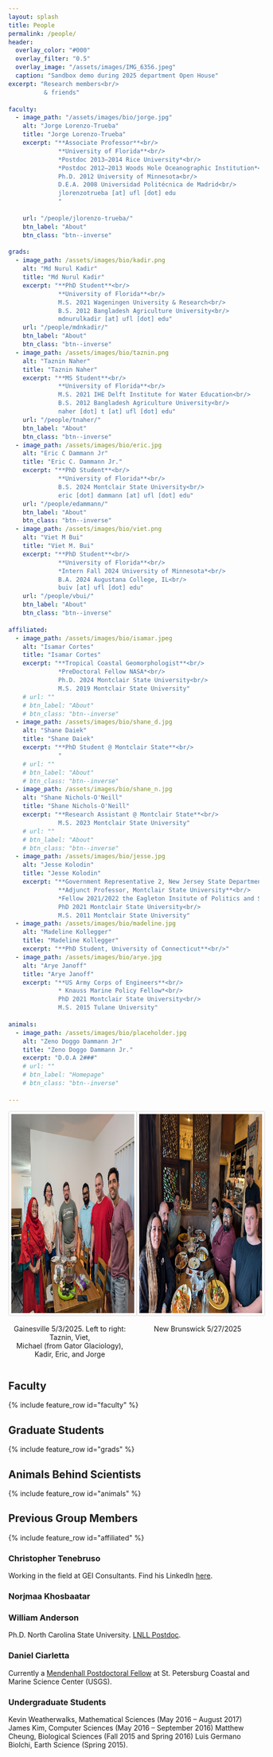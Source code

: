 ```yaml
---
layout: splash
title: People
permalink: /people/
header:
  overlay_color: "#000"
  overlay_filter: "0.5"
  overlay_image: "/assets/images/IMG_6356.jpeg"
  caption: "Sandbox demo during 2025 department Open House"
excerpt: "Research members<br/>
          & friends"

faculty:
  - image_path: "/assets/images/bio/jorge.jpg"
    alt: "Jorge Lorenzo-Trueba"
    title: "Jorge Lorenzo-Trueba"
    excerpt: "**Associate Professor**<br/>
              **University of Florida**<br/>
              *Postdoc 2013–2014 Rice University*<br/>
              *Postdoc 2012–2013 Woods Hole Oceanographic Institution*<br/>
              Ph.D. 2012 University of Minnesota<br/>
              D.E.A. 2008 Universidad Politécnica de Madrid<br/>
              jlorenzotrueba [at] ufl [dot] edu
              "
    
    url: "/people/jlorenzo-trueba/"
    btn_label: "About"
    btn_class: "btn--inverse"

grads:
  - image_path: /assets/images/bio/kadir.png
    alt: "Md Nurul Kadir"
    title: "Md Nurul Kadir"
    excerpt: "**PhD Student**<br/>
              **University of Florida**<br/>
              M.S. 2021 Wageningen University & Research<br/>
              B.S. 2012 Bangladesh Agriculture University<br/>
              mdnurulkadir [at] ufl [dot] edu"
    url: "/people/mdnkadir/"
    btn_label: "About"
    btn_class: "btn--inverse"
  - image_path: /assets/images/bio/taznin.png
    alt: "Taznin Naher"
    title: "Taznin Naher"
    excerpt: "**MS Student**<br/>
              **University of Florida**<br/>
              M.S. 2021 IHE Delft Institute for Water Education<br/>
              B.S. 2012 Bangladesh Agriculture University<br/>
              naher [dot] t [at] ufl [dot] edu"
    url: "/people/tnaher/"
    btn_label: "About"
    btn_class: "btn--inverse"
  - image_path: /assets/images/bio/eric.jpg
    alt: "Eric C Dammann Jr"
    title: "Eric C. Dammann Jr."
    excerpt: "**PhD Student**<br/>
              **University of Florida**<br/>
              B.S. 2024 Montclair State University<br/>
              eric [dot] dammann [at] ufl [dot] edu"
    url: "/people/edammann/"
    btn_label: "About"
    btn_class: "btn--inverse"
  - image_path: /assets/images/bio/viet.png
    alt: "Viet M Bui"
    title: "Viet M. Bui"
    excerpt: "**PhD Student**<br/>
              **University of Florida**<br/>
              *Intern Fall 2024 University of Minnesota*<br/>
              B.A. 2024 Augustana College, IL<br/>
              buiv [at] ufl [dot] edu"
    url: "/people/vbui/"
    btn_label: "About"
    btn_class: "btn--inverse"

affiliated:
  - image_path: /assets/images/bio/isamar.jpeg
    alt: "Isamar Cortes"
    title: "Isamar Cortes"
    excerpt: "**Tropical Coastal Geomorphologist**<br/>
              *PreDoctoral Fellow NASA*<br/>
              Ph.D. 2024 Montclair State University<br/>
              M.S. 2019 Montclair State University"
    # url: ""
    # btn_label: "About"
    # btn_class: "btn--inverse"
  - image_path: /assets/images/bio/shane_d.jpg
    alt: "Shane Daiek"
    title: "Shane Daiek"
    excerpt: "**PhD Student @ Montclair State**<br/>
              "
    # url: ""
    # btn_label: "About"
    # btn_class: "btn--inverse"
  - image_path: /assets/images/bio/shane_n.jpg
    alt: "Shane Nichols-O'Neill"
    title: "Shane Nichols-O'Neill"
    excerpt: "**Research Assistant @ Montclair State**<br/>
              M.S. 2023 Montclair State University"
    # url: ""
    # btn_label: "About"
    # btn_class: "btn--inverse"
  - image_path: /assets/images/bio/jesse.jpg
    alt: "Jesse Kolodin"
    title: "Jesse Kolodin"
    excerpt: "**Government Representative 2, New Jersey State Department of Banking and Insurance**<br/>
              **Adjunct Professor, Montclair State University**<br/>
              *Fellow 2021/2022 the Eagleton Insitute of Politics and Science Initiative*<br/>
              PhD 2021 Montclair State University<br/>
              M.S. 2011 Montclair State University"
  - image_path: /assets/images/bio/madeline.jpg
    alt: "Madeline Kollegger"
    title: "Madeline Kollegger"
    excerpt: "**PhD Student, University of Connecticut**<br/>"
  - image_path: /assets/images/bio/arye.jpg
    alt: "Arye Janoff"
    title: "Arye Janoff"
    excerpt: "**US Army Corps of Engineers**<br/>
              * Knauss Marine Policy Fellow*<br/>
              PhD 2021 Montclair State University<br/>
              M.S. 2015 Tulane University"

animals: 
  - image_path: /assets/images/bio/placeholder.jpg
    alt: "Zeno Doggo Dammann Jr"
    title: "Zeno Doggo Dammann Jr."
    excerpt: "D.O.A 2###"
    # url: ""
    # btn_label: "Homepage"
    # btn_class: "btn--inverse"

---
```

<div style="display: flex; gap: 10px; justify-content: center; align-items: flex-start;">
  <div>
    <img src="/assets/images/group2.jpg" alt="group photo" style="height: 400px; width: auto; border: 1px solid #ddd; border-radius: 4px; padding: 5px;">
    <p style="text-align: center; font-size: 14px;">Gainesville 5/3/2025. Left to right: Taznin, Viet, <br>Michael (from Gator Glaciology), Kadir, Eric, and Jorge</p>
  </div>
  <div>
    <img src="/assets/images/group1.jpg" alt="group photo" style="height: 400px; width: auto; border: 1px solid #ddd; border-radius: 4px; padding: 5px;">
    <p style="text-align: center; font-size: 14px;">New Brunswick 5/27/2025</p>
  </div>
</div>

## Faculty

{% include feature_row id="faculty" %}

## Graduate Students

{% include feature_row id="grads" %}

## Animals Behind Scientists

{% include feature_row id="animals" %}

## Previous Group Members

{% include feature_row id="affiliated" %}

### Christopher Tenebruso
Working in the field at GEI Consultants. Find his LinkedIn [here](https://www.linkedin.com/in/christopher-tenebruso-524922117/).

### Norjmaa Khosbaatar

### William Anderson
Ph.D. North Carolina State University. [LNLL Postdoc](https://github.com/andersonw1).

### Daniel Ciarletta
Currently a [Mendenhall Postdoctoral Fellow](https://www.usgs.gov/staff-profiles/daniel-ciarletta?qt-staff_profile_science_products=0#qt-staff_profile_science_products) at St. Petersburg Coastal and Marine Science Center (USGS).

### Undergraduate Students
Kevin Weatherwalks, Mathematical Sciences (May 2016 – August 2017)
James Kim, Computer Sciences (May 2016 – September 2016)
Matthew Cheung, Biological Sciences (Fall 2015 and Spring 2016)
Luis Germano Biolchi, Earth Science (Spring 2015).
